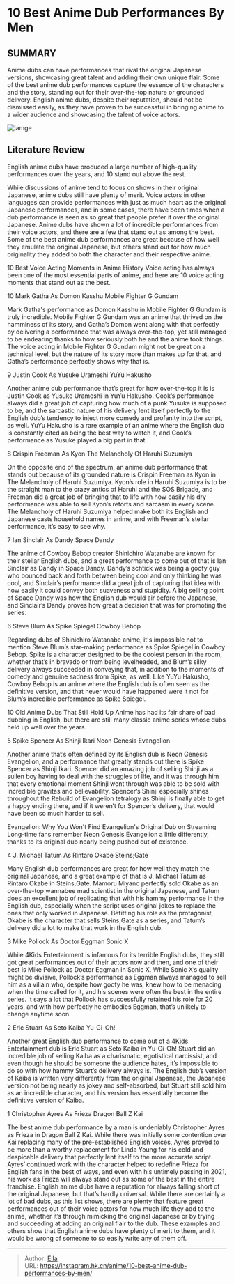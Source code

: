 # 10 Best Anime Dub Performances By Men


## SUMMARY 


 Anime dubs can have performances that rival the original Japanese versions, showcasing great talent and adding their own unique flair. 
 Some of the best anime dub performances capture the essence of the characters and the story, standing out for their over-the-top nature or grounded delivery. 
 English anime dubs, despite their reputation, should not be dismissed easily, as they have proven to be successful in bringing anime to a wider audience and showcasing the talent of voice actors. 

![iamge](https://static1.srcdn.com/wordpress/wp-content/uploads/2023/10/frieza-spike-spiegel-seto-kaiba.jpg)

## Literature Review

English anime dubs have produced a large number of high-quality performances over the years, and 10 stand out above the rest.




While discussions of anime tend to focus on shows in their original Japanese, anime dubs still have plenty of merit. Voice actors in other languages can provide performances with just as much heart as the original Japanese performances, and in some cases, there have been times when a dub performance is seen as so great that people prefer it over the original Japanese.
Anime dubs have shown a lot of incredible performances from their voice actors, and there are a few that stand out as among the best. Some of the best anime dub performances are great because of how well they emulate the original Japanese, but others stand out for how much originality they added to both the character and their respective anime.
            
 
 10 Best Voice Acting Moments in Anime History 
Voice acting has always been one of the most essential parts of anime, and here are 10 voice acting moments that stand out as the best.












 








 10  Mark Gatha As Domon Kasshu 
Mobile Fighter G Gundam
        

Mark Gatha&#39;s performance as Domon Kasshu in Mobile Fighter G Gundam is truly incredible. Mobile Fighter G Gundam was an anime that thrived on the hamminess of its story, and Gatha’s Domon went along with that perfectly by delivering a performance that was always over-the-top, yet still managed to be endearing thanks to how seriously both he and the anime took things. The voice acting in Mobile Fighter G Gundam might not be great on a technical level, but the nature of its story more than makes up for that, and Gatha’s performance perfectly shows why that is.





 9  Justin Cook As Yusuke Urameshi 
YuYu Hakusho
        

Another anime dub performance that’s great for how over-the-top it is is Justin Cook as Yusuke Urameshi in YuYu Hakusho. Cook’s performance always did a great job of capturing how much of a punk Yusuke is supposed to be, and the sarcastic nature of his delivery lent itself perfectly to the English dub’s tendency to inject more comedy and profanity into the script, as well. YuYu Hakusho is a rare example of an anime where the English dub is constantly cited as being the best way to watch it, and Cook’s performance as Yusuke played a big part in that.





 8  Crispin Freeman As Kyon 
The Melancholy Of Haruhi Suzumiya
        

On the opposite end of the spectrum, an anime dub performance that stands out because of its grounded nature is Crispin Freeman as Kyon in The Melancholy of Haruhi Suzumiya. Kyon’s role in Haruhi Suzumiya is to be the straight man to the crazy antics of Haruhi and the SOS Brigade, and Freeman did a great job of bringing that to life with how easily his dry performance was able to sell Kyon’s retorts and sarcasm in every scene. The Melancholy of Haruhi Suzumiya helped make both its English and Japanese casts household names in anime, and with Freeman’s stellar performance, it’s easy to see why.





 7  Ian Sinclair As Dandy 
Space Dandy
        

The anime of Cowboy Bebop creator Shinichiro Watanabe are known for their stellar English dubs, and a great performance to come out of that is Ian Sinclair as Dandy in Space Dandy. Dandy’s schtick was being a goofy guy who bounced back and forth between being cool and only thinking he was cool, and Sinclair’s performance did a great job of capturing that idea with how easily it could convey both suaveness and stupidity. A big selling point of Space Dandy was how the English dub would air before the Japanese, and Sinclair’s Dandy proves how great a decision that was for promoting the series.





 6  Steve Blum As Spike Spiegel 
Cowboy Bebop
        

Regarding dubs of Shinichiro Watanabe anime, it&#39;s impossible not to mention Steve Blum’s star-making performance as Spike Spiegel in Cowboy Bebop. Spike is a character designed to be the coolest person in the room, whether that’s in bravado or from being levelheaded, and Blum’s silky delivery always succeeded in conveying that, in addition to the moments of comedy and genuine sadness from Spike, as well. Like YuYu Hakusho, Cowboy Bebop is an anime where the English dub is often seen as the definitive version, and that never would have happened were it not for Blum’s incredible performance as Spike Spiegel.
            
 
 10 Old Anime Dubs That Still Hold Up 
Anime has had its fair share of bad dubbing in English, but there are still many classic anime series whose dubs held up well over the years.








 5  Spike Spencer As Shinji Ikari 
Neon Genesis Evangelion
        

Another anime that’s often defined by its English dub is Neon Genesis Evangelion, and a performance that greatly stands out there is Spike Spencer as Shinji Ikari. Spencer did an amazing job of selling Shinji as a sullen boy having to deal with the struggles of life, and it was through him that every emotional moment Shinji went through was able to be sold with incredible gravitas and believability. Spencer’s Shinji especially shines throughout the Rebuild of Evangelion tetralogy as Shinji is finally able to get a happy ending there, and if it weren’t for Spencer’s delivery, that would have been so much harder to sell.
            
 
 Evangelion: Why You Won&#39;t Find Evangelion&#39;s Original Dub on Streaming 
Long-time fans remember Neon Genesis Evangelion a little differently, thanks to its original dub nearly being pushed out of existence.








 4  J. Michael Tatum As Rintaro Okabe 
Steins;Gate
        

Many English dub performances are great for how well they match the original Japanese, and a great example of that is J. Michael Tatum as Rintaro Okabe in Steins;Gate. Mamoru Miyano perfectly sold Okabe as an over-the-top wannabee mad scientist in the original Japanese, and Tatum does an excellent job of replicating that with his hammy performance in the English dub, especially when the script uses original jokes to replace the ones that only worked in Japanese. Befitting his role as the protagonist, Okabe is the character that sells Steins;Gate as a series, and Tatum’s delivery did a lot to make that work in the English dub.





 3  Mike Pollock As Doctor Eggman 
Sonic X
        

While 4Kids Entertainment is infamous for its terrible English dubs, they still got great performances out of their actors now and then, and one of their best is Mike Pollock as Doctor Eggman in Sonic X. While Sonic X’s quality might be divisive, Pollock’s performance as Eggman always managed to sell him as a villain who, despite how goofy he was, knew how to be menacing when the time called for it, and his scenes were often the best in the entire series. It says a lot that Pollock has successfully retained his role for 20 years, and with how perfectly he embodies Eggman, that’s unlikely to change anytime soon.





 2  Eric Stuart As Seto Kaiba 
Yu-Gi-Oh!
        

Another great English dub performance to come out of a 4Kids Entertainment dub is Eric Stuart as Seto Kaiba in Yu-Gi-Oh! Stuart did an incredible job of selling Kaiba as a charismatic, egotistical narcissist, and even though he should be someone the audience hates, it’s impossible to do so with how hammy Stuart’s delivery always is. The English dub’s version of Kaiba is written very differently from the original Japanese, the Japanese version not being nearly as jokey and self-absorbed, but Stuart still sold him as an incredible character, and his version has essentially become the definitive version of Kaiba.





 1  Christopher Ayres As Frieza 
Dragon Ball Z Kai
        

The best anime dub performance by a man is undeniably Christopher Ayres as Frieza in Dragon Ball Z Kai. While there was initially some contention over Kai replacing many of the pre-established English voices, Ayres proved to be more than a worthy replacement for Linda Young for his cold and despicable delivery that perfectly lent itself to the more accurate script. Ayres’ continued work with the character helped to redefine Frieza for English fans in the best of ways, and even with his untimely passing in 2021, his work as Frieza will always stand out as some of the best in the entire franchise.
English anime dubs have a reputation for always falling short of the original Japanese, but that’s hardly universal. While there are certainly a lot of bad dubs, as this list shows, there are plenty that feature great performances out of their voice actors for how much life they add to the anime, whether it’s through mimicking the original Japanese or by trying and succeeding at adding an original flair to the dub. These examples and others show that English anime dubs have plenty of merit to them, and it would be wrong of someone to so easily write any of them off.

---

> Author: [Ella](https://instagram.hk.cn/)  
> URL: https://instagram.hk.cn/anime/10-best-anime-dub-performances-by-men/  

